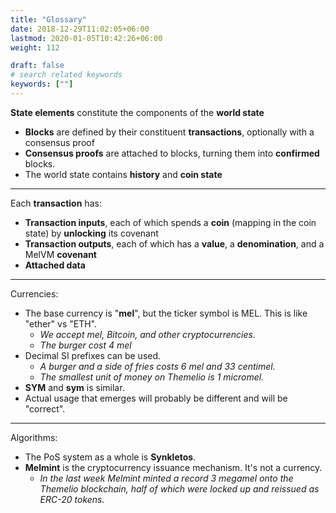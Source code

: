 ```yaml
---
title: "Glossary"
date: 2018-12-29T11:02:05+06:00
lastmod: 2020-01-05T10:42:26+06:00
weight: 112

draft: false
# search related keywords
keywords: [""]
---
```


**State elements** constitute the components of the **world state**

- **Blocks** are defined by their constituent **transactions**, optionally with a consensus proof
- **Consensus proofs** are attached to blocks, turning them into **confirmed** blocks.
- The world state contains **history** and **coin state**

---

Each **transaction** has:

- **Transaction inputs**, each of which spends a **coin** \(mapping in the coin state\) by **unlocking** its covenant
- **Transaction outputs**, each of which has a **value**, a **denomination**, and a MelVM **covenant**
- **Attached data**

---

Currencies:

- The base currency is "**mel**", but the ticker symbol is MEL. This is like "ether" vs "ETH".
  - _We accept mel, Bitcoin, and other cryptocurrencies._
  - _The burger cost 4 mel_
- Decimal SI prefixes can be used.
  - _A burger and a side of fries costs 6 mel and 33 centimel._
  - _The smallest unit of money on Themelio is 1 micromel._
- **SYM** and **sym** is similar.
- Actual usage that emerges will probably be different and will be "correct".

---

Algorithms:

- The PoS system as a whole is **Synkletos**.
- **Melmint** is the cryptocurrency issuance mechanism. It's not a currency.
  - _In the last week Melmint minted a record 3 megamel onto the Themelio blockchain, half of which were locked up and reissued as ERC-20 tokens._
